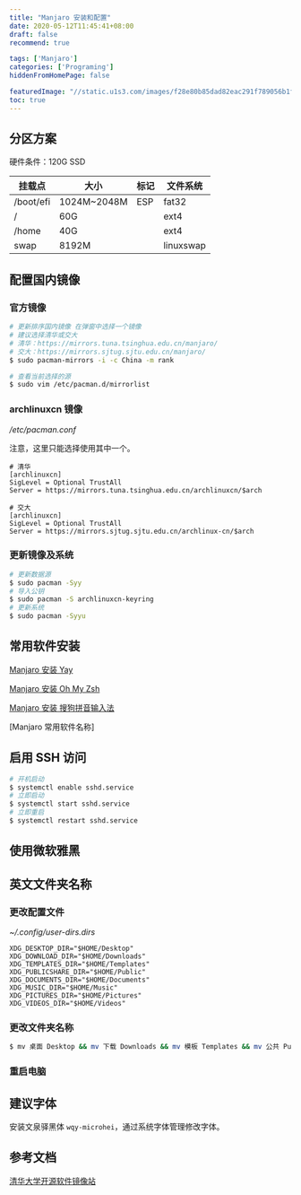 ```yaml
---
title: "Manjaro 安装和配置"
date: 2020-05-12T11:45:41+08:00
draft: false
recommend: true

tags: ['Manjaro']
categories: ['Programing']
hiddenFromHomePage: false

featuredImage: "//static.u1s3.com/images/f28e80b85dad82eac291f789056b1fca.jpg"
toc: true
---
```


<!--more-->

## 分区方案

硬件条件：120G SSD

| 挂载点    | 大小        | 标记 | 文件系统  |
| --------- | ----------- | ---- | --------- |
| /boot/efi | 1024M~2048M | ESP  | fat32     |
| /         | 60G         |      | ext4      |
| /home     | 40G         |      | ext4      |
| swap      | 8192M       |      | linuxswap |

## 配置国内镜像

### 官方镜像

```bash
# 更新排序国内镜像 在弹窗中选择一个镜像
# 建议选择清华或交大
# 清华：https://mirrors.tuna.tsinghua.edu.cn/manjaro/
# 交大：https://mirrors.sjtug.sjtu.edu.cn/manjaro/
$ sudo pacman-mirrors -i -c China -m rank

# 查看当前选择的源
$ sudo vim /etc/pacman.d/mirrorlist
```

### archlinuxcn 镜像

*/etc/pacman.conf*

注意，这里只能选择使用其中一个。

```
# 清华
[archlinuxcn]
SigLevel = Optional TrustAll
Server = https://mirrors.tuna.tsinghua.edu.cn/archlinuxcn/$arch

# 交大
[archlinuxcn]
SigLevel = Optional TrustAll
Server = https://mirrors.sjtug.sjtu.edu.cn/archlinux-cn/$arch
```

### 更新镜像及系统

```bash
# 更新数据源
$ sudo pacman -Syy
# 导入公钥
$ sudo pacman -S archlinuxcn-keyring
# 更新系统
$ sudo pacman -Syyu
```

## 常用软件安装

[Manjaro 安装 Yay](/posts/manjaro-install-yay)

[Manjaro 安装 Oh My Zsh](/posts/manjaro-install-oh-my-zsh/)

[Manjaro 安装 搜狗拼音输入法](/posts/manjaro-sogoupinyin)





[Manjaro 常用软件名称]

## 启用 SSH 访问

```bash
# 开机启动
$ systemctl enable sshd.service 
# 立即启动
$ systemctl start sshd.service 
# 立即重启
$ systemctl restart sshd.service 
```





## 使用微软雅黑



## 英文文件夹名称

### 更改配置文件

*~/.config/user-dirs.dirs*

```
XDG_DESKTOP_DIR="$HOME/Desktop"
XDG_DOWNLOAD_DIR="$HOME/Downloads"
XDG_TEMPLATES_DIR="$HOME/Templates"
XDG_PUBLICSHARE_DIR="$HOME/Public"
XDG_DOCUMENTS_DIR="$HOME/Documents"
XDG_MUSIC_DIR="$HOME/Music"
XDG_PICTURES_DIR="$HOME/Pictures"
XDG_VIDEOS_DIR="$HOME/Videos"
```

### 更改文件夹名称

```bash
$ mv 桌面 Desktop && mv 下载 Downloads && mv 模板 Templates && mv 公共 Public && mv 文档 Documents && mv 视频 Videos && mv 图片 Pictures && mv 音乐 Music
```

### 重启电脑





## 建议字体

安装文泉驿黑体 `wqy-microhei`，通过系统字体管理修改字体。





## 参考文档

[清华大学开源软件镜像站](https://mirrors.tuna.tsinghua.edu.cn/)